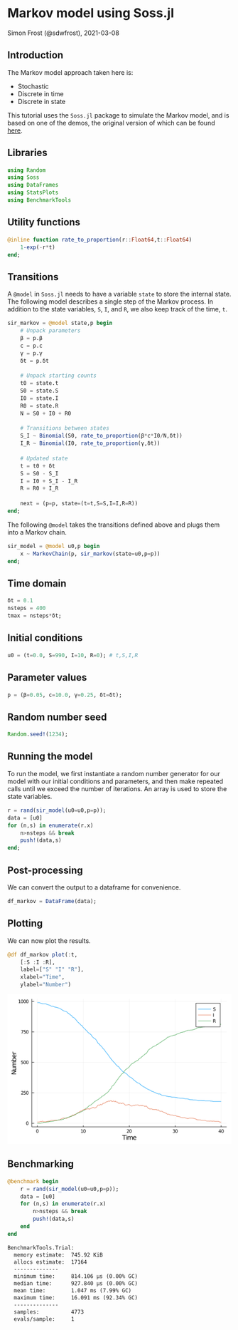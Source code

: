 # Markov model using Soss.jl
Simon Frost (@sdwfrost), 2021-03-08

## Introduction

The Markov model approach taken here is:

- Stochastic
- Discrete in time
- Discrete in state

This tutorial uses the `Soss.jl` package to simulate the Markov model, and is based on one of the demos, the original version of which can be found [here](https://github.com/cscherrer/Soss.jl/blob/master/demos/sir.jl).

## Libraries

```julia
using Random
using Soss
using DataFrames
using StatsPlots
using BenchmarkTools
```




## Utility functions

```julia
@inline function rate_to_proportion(r::Float64,t::Float64)
    1-exp(-r*t)
end;
```




## Transitions

A `@model` in `Soss.jl` needs to have a variable `state` to store the internal state. The following model describes a single step of the Markov process. In addition to the state variables, `S`, `I`, and `R`, we also keep track of the time, `t`.

```julia
sir_markov = @model state,p begin
    # Unpack parameters
    β = p.β
    c = p.c
    γ = p.γ
    δt = p.δt

    # Unpack starting counts
    t0 = state.t
    S0 = state.S
    I0 = state.I
    R0 = state.R
    N = S0 + I0 + R0

    # Transitions between states
    S_I ~ Binomial(S0, rate_to_proportion(β*c*I0/N,δt))
    I_R ~ Binomial(I0, rate_to_proportion(γ,δt))

    # Updated state
    t = t0 + δt
    S = S0 - S_I
    I = I0 + S_I - I_R
    R = R0 + I_R

    next = (p=p, state=(t=t,S=S,I=I,R=R))
end;
```




The following `@model` takes the transitions defined above and plugs them into a Markov chain.

```julia
sir_model = @model u0,p begin
    x ~ MarkovChain(p, sir_markov(state=u0,p=p))
end;
```




## Time domain

```julia
δt = 0.1
nsteps = 400
tmax = nsteps*δt;
```




## Initial conditions

```julia
u0 = (t=0.0, S=990, I=10, R=0); # t,S,I,R
```




## Parameter values

```julia
p = (β=0.05, c=10.0, γ=0.25, δt=δt);
```




## Random number seed

```julia
Random.seed!(1234);
```




## Running the model

To run the model, we first instantiate a random number generator for our model with our initial conditions and parameters, and then make repeated calls until we exceed the number of iterations. An array is used to store the state variables.

```julia
r = rand(sir_model(u0=u0,p=p));
data = [u0]
for (n,s) in enumerate(r.x)
    n>nsteps && break
    push!(data,s)
end;
```




## Post-processing

We can convert the output to a dataframe for convenience.

```julia
df_markov = DataFrame(data);
```




## Plotting

We can now plot the results.

```julia
@df df_markov plot(:t,
    [:S :I :R],
    label=["S" "I" "R"],
    xlabel="Time",
    ylabel="Number")
```

![](figures/markov_soss_11_1.png)



## Benchmarking

```julia
@benchmark begin
    r = rand(sir_model(u0=u0,p=p));
    data = [u0]
    for (n,s) in enumerate(r.x)
        n>nsteps && break
        push!(data,s)
    end
end
```

```
BenchmarkTools.Trial: 
  memory estimate:  745.92 KiB
  allocs estimate:  17164
  --------------
  minimum time:     814.106 μs (0.00% GC)
  median time:      927.840 μs (0.00% GC)
  mean time:        1.047 ms (7.99% GC)
  maximum time:     16.091 ms (92.34% GC)
  --------------
  samples:          4773
  evals/sample:     1
```


